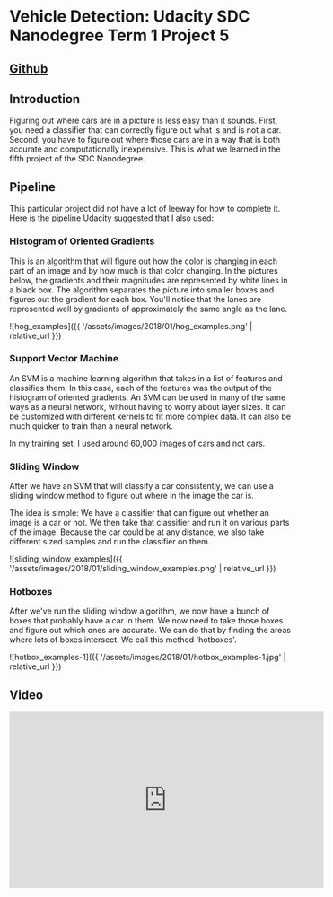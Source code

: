 # Vehicle Detection: Udacity SDC Nanodegree Term 1 Project 5

## [Github](https://github.com/jaredjxyz/CarND-Extended-Kalman-Filter)

## Introduction

Figuring out where cars are in a picture is less easy than it sounds. First, you need a classifier that can correctly figure out what is and is not a car. Second, you have to figure out where those cars are in a way that is both accurate and computationally inexpensive. This is what we learned in the fifth project of the SDC Nanodegree.

## Pipeline

This particular project did not have a lot of leeway for how to complete it. Here is the pipeline Udacity suggested that I also used:

### Histogram of Oriented Gradients

This is an algorithm that will figure out how the color is changing in each part of an image and by how much is that color changing. In the pictures below, the gradients and their magnitudes are represented by white lines in a black box. The algorithm separates the picture into smaller boxes and figures out the gradient for each box. You'll notice that the lanes are represented well by gradients of approximately the same angle as the lane.

![hog_examples]({{ '/assets/images/2018/01/hog_examples.png' | relative_url }})

### Support Vector Machine

An SVM is a machine learning algorithm that takes in a list of features and classifies them. In this case, each of the features was the output of the histogram of oriented gradients. An SVM can be used in many of the same ways as a neural network, without having to worry about layer sizes. It can be customized with different kernels to fit more complex data. It can also be much quicker to train than a neural network.

In my training set, I used around 60,000 images of cars and not cars.

### Sliding Window

After we have an SVM that will classify a car consistently, we can use a sliding window method to figure out where in the image the car is.

The idea is simple: We have a classifier that can figure out whether an image is a car or not. We then take that classifier and run it on various parts of the image. Because the car could be at any distance, we also take different sized samples and run the classifier on them.

![sliding_window_examples]({{ '/assets/images/2018/01/sliding_window_examples.png' | relative_url }})

### Hotboxes

After we've run the sliding window algorithm, we now have a bunch of boxes that probably have a car in them. We now need to take those boxes and figure out which ones are accurate. We can do that by finding the areas where lots of boxes intersect. We call this method 'hotboxes'.

![hotbox_examples-1]({{ '/assets/images/2018/01/hotbox_examples-1.jpg' | relative_url }})

## Video

<iframe width="560" height="315" src="https://www.youtube.com/embed/mPWucgykBWA" frameborder="0" gesture="media" allow="encrypted-media" allowfullscreen></iframe>
